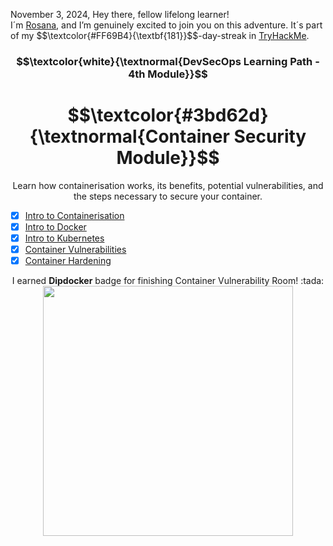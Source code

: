 <p align="left">November 3, 2024, Hey there, fellow lifelong learner!<br>
I´m <a href="https://www.linkedin.com/in/rosanafssantos/">Rosana</a>, and I’m genuinely excited to join you on this adventure. It´s part of my $$\textcolor{#FF69B4}{\textbf{181}}$$-day-streak in  <a href="https://tryhackme.com/r/p/Rosana">TryHackMe</a>.</p>

<h3 align="center"> $$\textcolor{white}{\textnormal{DevSecOps Learning Path - 4th Module}}$$ </h3>
<h1 align="center"> $$\textcolor{#3bd62d}{\textnormal{Container Security Module}}$$ </h1>

<p align="center">Learn how containerisation works, its benefits, potential vulnerabilities, and the steps necessary to secure your container.</p>

- [x] <a href="https://github.com/RosanaFSS/TryHackMe/blob/DevSecOps/4.1._%20Container_Security%2C_Intro_to_Containerisation.md">Intro to Containerisation</a>
- [x] <a href="https://github.com/RosanaFSS/TryHackMe/blob/DevSecOps/4.2._%20Container_Security%2C_Intro_to_Docker.md">Intro to Docker</a>
- [x] <a href="https://github.com/RosanaFSS/TryHackMe/blob/DevSecOps/4.3._Container_Security%2C_Intro_to_Kubernetes.md">Intro to Kubernetes</a>
- [x] <a href="https://github.com/RosanaFSS/TryHackMe/blob/DevSecOps/4.4._Container_Security%2C_Container%20Vulnerabilities.md">Container Vulnerabilities</a>
- [x] <a href="https://github.com/RosanaFSS/TryHackMe/blob/DevSecOps/4.5._Container_Security%2C_Container_Hardening.md">Container Hardening</a>

<p align="center">I earned <strong>Dipdocker</strong> badge for finishing Container Vulnerability Room! :tada:
                 <img height="400x" src="https://github.com/user-attachments/assets/7a48ac4c-1cc5-4720-bc5a-383b7805f04a"></p>

